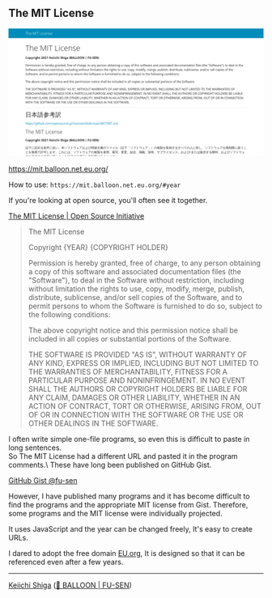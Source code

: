 ## The MIT License

![](screenshot.png)

<https://mit.balloon.net.eu.org/>

How to use: `https://mit.balloon.net.eu.org/#year`

If you're looking at open source, you'll often see it together.

[The MIT License | Open Source Initiative](https://opensource.org/licenses/mit-license.php)

> The MIT License
>
> Copyright {YEAR} {COPYRIGHT HOLDER}
>
> Permission is hereby granted, free of charge, to any person obtaining a copy of this software and associated documentation files (the "Software"), to deal in the Software without restriction, including without limitation the rights to use, copy, modify, merge, publish, distribute, sublicense, and/or sell copies of the Software, and to permit persons to whom the Software is furnished to do so, subject to the following conditions:
>
> The above copyright notice and this permission notice shall be included in all copies or substantial portions of the Software.
>
> THE SOFTWARE IS PROVIDED "AS IS", WITHOUT WARRANTY OF ANY KIND, EXPRESS OR IMPLIED, INCLUDING BUT NOT LIMITED TO THE WARRANTIES OF MERCHANTABILITY, FITNESS FOR A PARTICULAR PURPOSE AND NONINFRINGEMENT. IN NO EVENT SHALL THE AUTHORS OR COPYRIGHT HOLDERS BE LIABLE FOR ANY CLAIM, DAMAGES OR OTHER LIABILITY, WHETHER IN AN ACTION OF CONTRACT, TORT OR OTHERWISE, ARISING FROM, OUT OF OR IN CONNECTION WITH THE SOFTWARE OR THE USE OR OTHER DEALINGS IN THE SOFTWARE.

I often write simple one-file programs, so even this is difficult to paste in long sentences.\
So The MIT License had a different URL and pasted it in the program comments.\ These have long been published on GitHub Gist.

[GitHub Gist @fu-sen](https://gist.github.com/fu-sen)

However, I have published many programs and it has become difficult to find the programs and the appropriate MIT license from Gist.
Therefore, some programs and the MIT license were individually projected.

It uses JavaScript and the year can be changed freely, It's easy to create URLs.

I dared to adopt the free domain [EU.org](https://www.eu.org/), It is designed so that it can be referenced even after a few years.

___

[Keiichi Shiga](https://www.facebook.com/keiichishiga) ([🎈 BALLOON | FU-SEN](https://balloon-en.vercel.app/))
